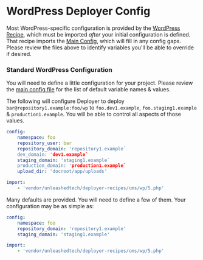 # WordPress Deployer Config
Most WordPress-specific configuration is provided by the [WordPress Recipe](5.php), which must be imported _after_ your
initial configuration is defined. That recipe imports the [Main Config](../../config.php), which will fill in any config
gaps. Please review the files above to identify variables you'll be able to override if desired.

### Standard WordPress Configuration

You will need to define a little configuration for your project. Please review
the [main config file](../../config.php) for the list of default variable names & values.

The following will configure Deployer to deploy `bar@repository1.example:foo/wp`
to `foo.dev1.example`, `foo.staging1.example` & `production1.example`. You will be able to control all aspects of those values.

```yaml
config:
    namespace: foo
    repository_user: bar
    repository_domain: 'repository1.example`
    dev_domain: 'dev1.example`
    staging_domain: 'staging1.example`
    production_domain: 'production1.example`
    upload_dir: 'docroot/app/uploads'

import:
    - 'vendor/unleashedtech/deployer-recipes/cms/wp/5.php'
```

Many defaults are provided. You will need to define a few of them. Your configuration
may be as simple as:

```yaml
config:
    namespace: foo
    repository_domain: 'repository1.example'
    staging_domain: 'staging1.example'

import:
    - 'vendor/unleashedtech/deployer-recipes/cms/wp/5.php'
```
